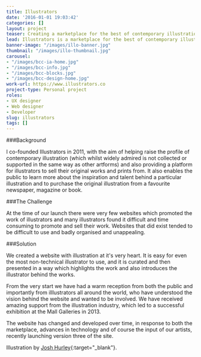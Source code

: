 ```yaml
---
title: Illustrators
date: '2016-01-01 19:03:42'
categories: []
layout: project
teaser: Creating a marketplace for the best of contemporary illustration
lead: Illustrators is a marketplace for the best of contemporary illustration.
banner-image: "/images/illo-banner.jpg"
thumbnail: "/images/illo-thumbnail.jpg"
carousel:
- "/images/bcc-ia-home.jpg"
- "/images/bcc-info.jpg"
- "/images/bcc-blocks.jpg"
- "/images/bcc-design-home.jpg"
work-url: https://www.illustrators.co
project-type: Personal project
roles:
- UX designer
- Web designer
- Developer
slug: illustrators
tags: []
---
```

###Background

I co-founded Illustrators in 2011, with the aim of helping raise the profile of contemporary illustration (which whilst widely admired is not collected or supported in the same way as other artforms) and also providing a platform for illustrators to sell their original works and prints from. It also enables the public to learn more about the inspiration and talent behind a particular illustration and to purchase the original illustration from a favourite newspaper, magazine or book.

###The Challenge

At the time of our launch there were very few websites which promoted the work of illustrators and many illustrators found it difficult and time consuming to promote and sell their work. Websites that did exist tended to be difficult to use and badly organised and unappealing.

###Solution

We created a website with illustration at it's very heart. It is easy for even the most non-technical illustrator to use, and it is curated and then presented in a way which highlights the work and also introduces the illustrator behind the works.

From the very start we have had a warm reception from both the public and importantly from illlustrators all around the world, who have understood the vision behind the website and wanted to be involved. We have received amazing support from the illustration industry, which led to a successful exhibition at the Mall Galleries in 2013.

The website has changed and developed over time, in response to both the marketplace, advances in technology and of course the input of our artists, recently launching version three of the site.

Illustration by [Josh Hurley](https://www.illustrators.co/artwork/totem-red){:target="_blank"}.
